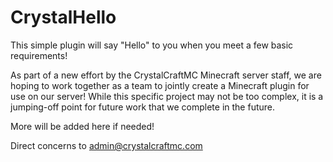 CrystalHello
============

This simple plugin will say "Hello" to you when you meet a few basic requirements!

As part of a new effort by the CrystalCraftMC Minecraft server staff, we are hoping to work together as a team to jointly create a Minecraft plugin for use on our server! While this specific project may not be too complex, it is a jumping-off point for future work that we complete in the future.

More will be added here if needed!

Direct concerns to admin@crystalcraftmc.com
